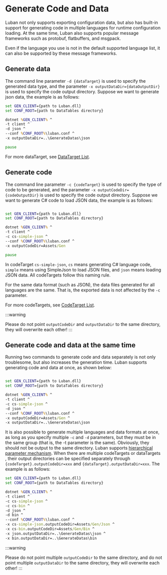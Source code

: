 # Generate Code and Data

Luban not only supports exporting configuration data, but also has built-in support for generating code in multiple languages ​​for runtime configuration loading. At the same time, Luban also supports popular message frameworks such as protobuf, flatbuffers, and msgpack.

Even if the language you use is not in the default supported language list, it can also be supported by these message frameworks.

## Generate data

The command line parameter `-d {dataTarget}` is used to specify the generated data type, and the parameter `-x outputDataDir={dataOutputDir}` is used to specify the code output directory. Suppose we want to generate json data, the example is as follows:

```bat
set GEN_CLIENT={path to Luban.dll}
set CONF_ROOT={path to DataTables directory}

dotnet %GEN_CLIENT% ^
-t client ^
-d json ^
--conf %CONF_ROOT%\luban.conf ^
-x outputDataDir=..\GenerateDatas\json

pause
```

For more dataTarget, see [DataTarget List](../manual/commandtools.md#data-target).

## Generate code

The command line parameter `-c {codeTarget}` is used to specify the type of code to be generated, and the parameter `-x outputCodeDir={codeOutputDir}` is used to specify the code output directory. Suppose we want to generate C# code to load JSON data, the example is as follows:

```bat

set GEN_CLIENT={path to Luban.dll}
set CONF_ROOT={path to DataTables directory}

dotnet %GEN_CLIENT% ^
-t client ^
-c cs-simple-json ^
--conf %CONF_ROOT%\luban.conf ^
-x outputCodeDir=Assets/Gen

pause
```

In codeTarget `cs-simple-json`, `cs` means generating C# language code, `simple` means using SimpleJson to load JSON files, and `json` means loading JSON data. All codeTargets follow this naming rule.

For the same data format (such as JSON), the data files generated for all languages ​​are the same. That is, the exported data is not affected by the `-c` parameter.

For more codeTargets, see [CodeTarget List](../manual/commandtools.md#code-target).

:::warning

Please do not point `outputCodeDir` and `outputDataDir` to the same directory, they will overwrite each other!
:::

## Generate code and data at the same time

Running two commands to generate code and data separately is not only troublesome, but also increases the generation time. Luban supports generating code and data at once, as shown below:

```bat

set GEN_CLIENT={path to Luban.dll}
set CONF_ROOT={path to DataTables directory}

dotnet %GEN_CLIENT% ^
-t client ^
-c cs-simple-json ^
-d json ^
--conf %CONF_ROOT%\luban.conf ^
-x outputCodeDir=Assets/Gen ^
-x outputDataDir=..\GenerateDatas\json
```

It is also possible to generate multiple languages ​​and data formats at once, as long as you specify multiple `-c` and `-d` parameters, but they must be in the same group (that is, the -t parameter is the same). Obviously, they should not be output to the same directory. Luban supports [hierarchical parameter mechanism](../manual/cascadingoption). When there are multiple codeTargets or dataTargets
, their output directories can be specified separately through `{codeTarget}.outputCodeDir=xxx` and `{dataTarget}.outputDataDir=xxx`. The example is as follows:

```bat
set GEN_CLIENT={path to Luban.dll}
set CONF_ROOT={path to DataTables directory}

dotnet %GEN_CLIENT% ^
-t client ^
-c cs-simple-json ^
-c cs-bin ^
-d json ^
-d bin ^
--conf %CONF_ROOT%\luban.conf ^
-x cs-simple-json.outputCodeDir=Assets/Gen/Json ^
-x cs-bin.outputCodeDir=Assets/Gen/Bin ^
-x json.outputDataDir=..\GenerateDatas\json ^
-x bin.outputDataDir=..\GenerateDatas\bin

```

:::warning

Please do not point multiple `outputCodeDir` to the same directory, and do not point multiple `outputDataDir` to the same directory, they will overwrite each other!
:::
